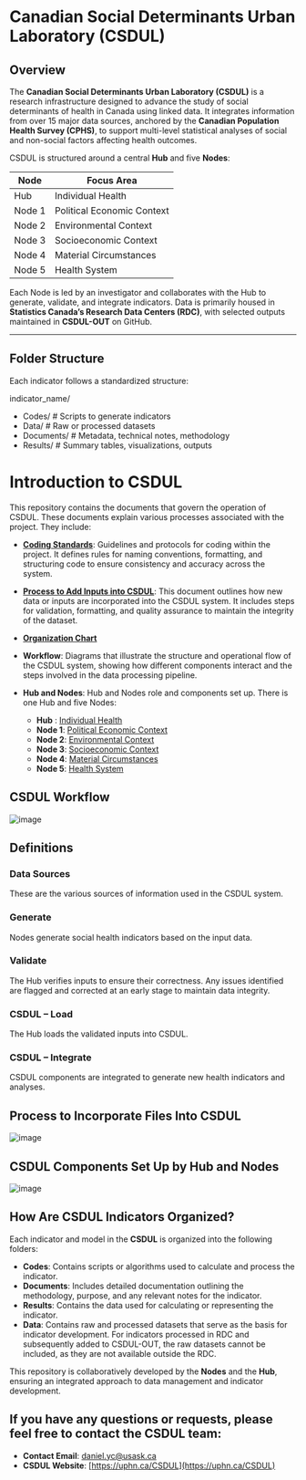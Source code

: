 # Canadian Social Determinants Urban Laboratory (CSDUL)

## Overview

The **Canadian Social Determinants Urban Laboratory (CSDUL)** is a research infrastructure designed to advance the study of social determinants of health in Canada using linked data. It integrates information from over 15 major data sources, anchored by the **Canadian Population Health Survey (CPHS)**, to support multi-level statistical analyses of social and non-social factors affecting health outcomes.  

CSDUL is structured around a central **Hub** and five **Nodes**:

| Node | Focus Area |
|------|------------|
| Hub | Individual Health |
| Node 1 | Political Economic Context |
| Node 2 | Environmental Context |
| Node 3 | Socioeconomic Context |
| Node 4 | Material Circumstances |
| Node 5 | Health System |

Each Node is led by an investigator and collaborates with the Hub to generate, validate, and integrate indicators. Data is primarily housed in **Statistics Canada’s Research Data Centers (RDC)**, with selected outputs maintained in **CSDUL-OUT** on GitHub.  

---

## Folder Structure

Each indicator follows a standardized structure:

indicator_name/
- Codes/      # Scripts to generate indicators
- Data/       # Raw or processed datasets
- Documents/  # Metadata, technical notes, methodology
- Results/    # Summary tables, visualizations, outputs






# Introduction to CSDUL

This repository contains the documents that govern the operation of CSDUL. These documents explain various processes associated with the project. They include:

- **[Coding Standards](https://docs.google.com/document/d/17h79bGMTlEYICTR_gD_mV9XaFS2JQmzFCMC_w5CI0kc/edit?tab=t.0)**: Guidelines and protocols for coding within the project. It defines rules for naming conventions, formatting, and structuring code to ensure consistency and accuracy across the system.
  
- **[Process to Add Inputs into CSDUL](https://docs.google.com/document/d/1ig7-2o3SWa7oVhyf-YDoMvn5qlT0VHx-eUM-Dx_XFaQ/edit?tab=t.0)**: This document outlines how new data or inputs are incorporated into the CSDUL system. It includes steps for validation, formatting, and quality assurance to maintain the integrity of the dataset.

- **[Organization Chart](https://drive.google.com/file/d/1Ua1ioOLbiCRUBbGCvqOc84TH2xNAs38l/view?usp=drive_link)**

- **Workflow**: Diagrams that illustrate the structure and operational flow of the CSDUL system, showing how different components interact and the steps involved in the data processing pipeline.

- **Hub and Nodes**: Hub and Nodes role and components set up. There is one Hub and five Nodes:
  - **Hub**   : [Individual Health](https://github.com/csdul/pre_beta_hub_individual) 
  - **Node 1**: [Political Economic Context](https://github.com/csdul/pre_beta_political_economics_context)
  - **Node 2**: [Environmental Context](https://github.com/csdul/pre_beta_environmental_context)
  - **Node 3**: [Socioeconomic Context](https://github.com/csdul/pre_beta_socioeconomic_context)    
  - **Node 4**: [Material Circumstances](https://github.com/csdul/pre_beta_material_circumstances)
  - **Node 5**: [Health System](https://github.com/csdul/pre_beta_health_system)

## CSDUL **Workflow**
![image](https://github.com/csdul/images/blob/main/csdul%20general%20workflow.png)

## Definitions

### Data Sources
These are the various sources of information used in the CSDUL system.

### Generate
Nodes generate social health indicators based on the input data.

### Validate
The Hub verifies inputs to ensure their correctness. Any issues identified are flagged and corrected at an early stage to maintain data integrity.

### CSDUL – Load
The Hub loads the validated inputs into CSDUL.

### CSDUL – Integrate
CSDUL components are integrated to generate new health indicators and analyses.

## Process to Incorporate Files Into CSDUL
![image](https://github.com/csdul/images/blob/main/csdul%20process%20to%20add%20inputs.png)

## CSDUL Components Set Up by Hub and Nodes
![image](https://github.com/user-attachments/assets/ceee5ccc-7b18-4a40-9013-d898fc2c74e9)

## How Are CSDUL Indicators Organized?

Each indicator and model in the **CSDUL** is organized into the following folders:

- **Codes**: Contains scripts or algorithms used to calculate and process the indicator.
- **Documents**: Includes detailed documentation outlining the methodology, purpose, and any relevant notes for the indicator.
- **Results**: Contains the data used for calculating or representing the indicator.
- **Data**: Contains raw and processed datasets that serve as the basis for indicator development. For indicators processed in RDC and subsequently added to CSDUL-OUT, the raw datasets cannot be included, as they are not available outside the RDC.

This repository is collaboratively developed by the **Nodes** and the **Hub**, ensuring an integrated approach to data management and indicator development.

## If you have any questions or requests, please feel free to contact the CSDUL team:

- **Contact Email**: [daniel.yc@usask.ca](mailto:daniel.yc@usask.ca)
- **CSDUL Website**: [https://uphn.ca/CSDUL](https://uphn.ca/CSDUL)

